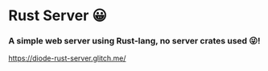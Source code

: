 # Rust Server 😀️

### A simple web server using Rust-lang, no server crates used 😜️!

https://diode-rust-server.glitch.me/
